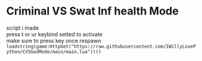 # Criminal VS Swat Inf health Mode
script i made  
press t or ur keybind setted to activate  
make sure to press key once respawn  
```loadstring(game:HttpGet("https://raw.githubusercontent.com/IWillyLovePython/CVSGodMode/main/main.lua"))()```
